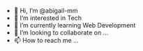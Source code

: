 - 👋 Hi, I’m @abigail-mm
- 👀 I’m interested in Tech
- 🌱 I’m currently learning Web Development
- 💞️ I’m looking to collaborate on ...
- 📫 How to reach me ...

<!---
Abigail-MM/Abigail-MM is a ✨ special ✨ repository because its `README.md` (this file) appears on your GitHub profile.
You can click the Preview link to take a look at your changes.
--->

